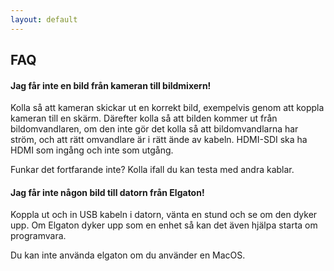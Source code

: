 ```yaml
---
layout: default
---
```


## FAQ

#### Jag får inte en bild från kameran till bildmixern!
Kolla så att kameran skickar ut en korrekt bild, exempelvis genom att koppla kameran till en skärm. Därefter kolla så att bilden kommer ut från bildomvandlaren, om den inte gör det kolla så att bildomvandlarna har ström, och att rätt omvandlare är i rätt ände av kabeln. HDMI-SDI ska ha HDMI som ingång och inte som utgång.

Funkar det fortfarande inte? Kolla ifall du kan testa med andra kablar.

#### Jag får inte någon bild till datorn från Elgaton!
Koppla ut och in USB kabeln i datorn, vänta en stund och se om den dyker upp. Om Elgaton dyker upp som en enhet så kan det även hjälpa starta om programvara.

Du kan inte använda elgaton om du använder en MacOS.
